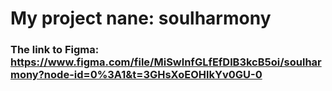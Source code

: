 # My project nane: soulharmony
### The link to Figma: https://www.figma.com/file/MiSwlnfGLfEfDlB3kcB5oi/soulharmony?node-id=0%3A1&t=3GHsXoEOHlkYv0GU-0
